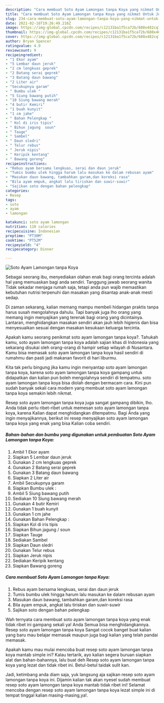 ```yaml
---
description: "Cara membuat Soto Ayam Lamongan tanpa Koya yang nikmat Untuk Jualan"
title: "Cara membuat Soto Ayam Lamongan tanpa Koya yang nikmat Untuk Jualan"
slug: 234-cara-membuat-soto-ayam-lamongan-tanpa-koya-yang-nikmat-untuk-jualan
date: 2021-02-16T19:26:49.216Z
image: https://img-global.cpcdn.com/recipes/c12131ba1f5ca72b/680x482cq70/soto-ayam-lamongan-tanpa-koya-foto-resep-utama.jpg
thumbnail: https://img-global.cpcdn.com/recipes/c12131ba1f5ca72b/680x482cq70/soto-ayam-lamongan-tanpa-koya-foto-resep-utama.jpg
cover: https://img-global.cpcdn.com/recipes/c12131ba1f5ca72b/680x482cq70/soto-ayam-lamongan-tanpa-koya-foto-resep-utama.jpg
author: Bryan Spencer
ratingvalue: 4.9
reviewcount: 9
recipeingredient:
- "1 Ekor ayam"
- "5 Lembar daun jeruk"
- "2 cm lengkuas geprek"
- "2 Batang serai geprek"
- "3 Batang daun bawang"
- "2 Liter air"
- "Secukupnya garam"
- " Bumbu ulek "
- "5 Siung bawang putih"
- "10 Siung bawang merah"
- "4 butir Kemiri"
- "1 buah kunyit"
- "1 cm jahe"
- " Bahan Pelengkap "
- " Kol di iris tipis"
- " Bihun jagung  soun"
- " Tauge"
- " Sambel"
- " Daun sledri"
- " Telur rebus"
- " Jeruk nipis"
- " Keripik kentang"
- " Bawang goreng"
recipeinstructions:
- "Rebus ayam bersama lengkuas, serai dan daun jeruk"
- "Tumis bumbu ulek hingga harum lalu masukan ke dalam rebusan ayam"
- "Masukan daun bawang, tambahkan garam,dan koreksi rasa"
- "Bila ayam empuk, angkat lalu tiriskan dan suwir-suwir"
- "Sajikan soto dengan bahan pelengkap"
categories:
- Resep
tags:
- soto
- ayam
- lamongan

katakunci: soto ayam lamongan 
nutrition: 110 calories
recipecuisine: Indonesian
preptime: "PT30M"
cooktime: "PT52M"
recipeyield: "4"
recipecategory: Dinner

---
```



![Soto Ayam Lamongan tanpa Koya](https://img-global.cpcdn.com/recipes/c12131ba1f5ca72b/680x482cq70/soto-ayam-lamongan-tanpa-koya-foto-resep-utama.jpg)

Sebagai seorang ibu, menyediakan olahan enak bagi orang tercinta adalah hal yang memuaskan bagi anda sendiri. Tanggung jawab seorang  wanita Tidak sekadar menjaga rumah saja, tetapi anda pun wajib memastikan kebutuhan nutrisi terpenuhi dan masakan yang disantap anak-anak mesti sedap.

Di zaman  sekarang, kalian memang mampu membeli hidangan praktis tanpa harus susah mengolahnya dahulu. Tapi banyak juga lho orang yang memang ingin menyajikan yang terenak bagi orang yang dicintainya. Lantaran, menghidangkan masakan sendiri akan jauh lebih higienis dan bisa menyesuaikan sesuai dengan masakan kesukaan keluarga tercinta. 



Apakah kamu seorang penikmat soto ayam lamongan tanpa koya?. Tahukah kamu, soto ayam lamongan tanpa koya adalah sajian khas di Indonesia yang sekarang disukai oleh orang-orang di hampir setiap wilayah di Nusantara. Kamu bisa memasak soto ayam lamongan tanpa koya hasil sendiri di rumahmu dan pasti jadi makanan favorit di hari liburmu.

Kita tak perlu bingung jika kamu ingin menyantap soto ayam lamongan tanpa koya, karena soto ayam lamongan tanpa koya gampang untuk didapatkan dan kalian pun boleh mengolahnya sendiri di tempatmu. soto ayam lamongan tanpa koya bisa diolah dengan bermacam cara. Kini pun sudah banyak sekali cara modern yang membuat soto ayam lamongan tanpa koya semakin lebih nikmat.

Resep soto ayam lamongan tanpa koya juga sangat gampang dibikin, lho. Anda tidak perlu ribet-ribet untuk memesan soto ayam lamongan tanpa koya, karena Kalian dapat menghidangkan ditempatmu. Bagi Anda yang ingin menyajikannya, berikut ini resep menyajikan soto ayam lamongan tanpa koya yang enak yang bisa Kalian coba sendiri.

<!--inarticleads1-->

##### Bahan-bahan dan bumbu yang digunakan untuk pembuatan Soto Ayam Lamongan tanpa Koya:

1. Ambil 1 Ekor ayam
1. Siapkan 5 Lembar daun jeruk
1. Gunakan 2 cm lengkuas geprek
1. Gunakan 2 Batang serai geprek
1. Gunakan 3 Batang daun bawang
1. Siapkan 2 Liter air
1. Ambil Secukupnya garam
1. Siapkan  Bumbu ulek :
1. Ambil 5 Siung bawang putih
1. Sediakan 10 Siung bawang merah
1. Gunakan 4 butir Kemiri
1. Gunakan 1 buah kunyit
1. Gunakan 1 cm jahe
1. Gunakan  Bahan Pelengkap :
1. Siapkan  Kol di iris tipis
1. Siapkan  Bihun jagung / soun
1. Siapkan  Tauge
1. Sediakan  Sambel
1. Siapkan  Daun sledri
1. Gunakan  Telur rebus
1. Siapkan  Jeruk nipis
1. Sediakan  Keripik kentang
1. Siapkan  Bawang goreng




<!--inarticleads2-->

##### Cara membuat Soto Ayam Lamongan tanpa Koya:

1. Rebus ayam bersama lengkuas, serai dan daun jeruk
1. Tumis bumbu ulek hingga harum lalu masukan ke dalam rebusan ayam
1. Masukan daun bawang, tambahkan garam,dan koreksi rasa
1. Bila ayam empuk, angkat lalu tiriskan dan suwir-suwir
1. Sajikan soto dengan bahan pelengkap




Wah ternyata cara membuat soto ayam lamongan tanpa koya yang enak tidak ribet ini gampang sekali ya! Anda Semua bisa menghidangkannya. Resep soto ayam lamongan tanpa koya Sangat cocok banget buat kalian yang baru mau belajar memasak maupun juga bagi kalian yang telah pandai memasak.

Apakah kamu mau mulai mencoba buat resep soto ayam lamongan tanpa koya mantab simple ini? Kalau tertarik, ayo kalian segera buruan siapkan alat dan bahan-bahannya, lalu buat deh Resep soto ayam lamongan tanpa koya yang lezat dan tidak ribet ini. Betul-betul taidak sulit kan. 

Jadi, ketimbang anda diam saja, yuk langsung aja sajikan resep soto ayam lamongan tanpa koya ini. Dijamin kalian tak akan nyesel sudah membuat resep soto ayam lamongan tanpa koya mantab tidak ribet ini! Selamat mencoba dengan resep soto ayam lamongan tanpa koya lezat simple ini di tempat tinggal kalian masing-masing,ya!.

